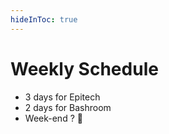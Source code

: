 ```yaml
---
hideInToc: true
---
```

# Weekly Schedule

- 3 days for Epitech
- 2 days for Bashroom
- Week-end ? 🤔

<!--
Week split in two between school and internship

Hard to switch and to restart work from where I stopped it.

Week-end was never free time either for school project or to continue internship work
-->